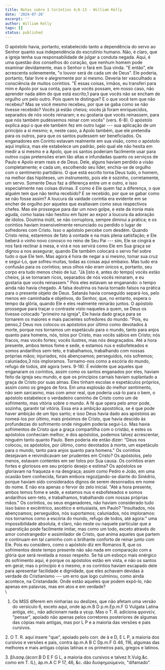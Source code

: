 ```yaml
---
title: Notas sobre 1 Coríntios 4;6-13 - William Kelly
date: '2024-07-20'
excerpt: ''
author: William Kelly
tags: []
status: published
---
```

O apóstolo havia, portanto, estabelecido tanto a dependência do servo ao
Senhor quanto sua independência do escrutínio humano. Não, é claro, que
a igreja tenha sua responsabilidade de julgar a conduta negada. Aqui, é
uma questão dos conselhos do coração, que nenhum homem pode examinar
devidamente, mas o Senhor o fará em Sua vinda. \"E então\", ele
acrescenta solenemente, \"o louvor será de cada um de Deus\". Ele
poderia, portanto, falar livre e alegremente por si mesmo. Deveria ter
vasculhado a consciência de muitos coríntios. \"E essas coisas, irmãos,
eu transferi para mim e Apolo por sua conta, para que vocês possam, em
nosso caso, não aprender nada além do que está escrito,1 para que vocês
não se encham de orgulho um pelo outro. Pois quem te distingue? E o que
você tem que não recebeu? Mas se você mesmo recebeu, por que se gaba
como se não tivesse recebido? Vocês já estão cheios; vocês já foram
enriquecidos, separados de nós vocês reinaram; e eu gostaria que vocês
reinassem, para que nós também pudéssemos reinar com vocês\" (vers.
6-8). O apóstolo explica aqui o que ele também fez em outro lugar ---
sua aplicação de um princípio a si mesmo; e, neste caso, a Apolo também,
que ele pretendia para os outros, para que os santos pudessem ser
beneficiados. Os enganadores em Corinto estavam realmente em sua visão,
como o apóstolo aqui implica, mas ele estabelece um padrão, pelo qual
ele não hesita em medir a si mesmo e a Apolo, que os santos poderiam
facilmente usar para outros cujas pretensões eram tão altas e infundadas
quanto os serviços de Paulo e Apolo eram reais e de Deus. Dele, alguns
haviam perdido a visão completamente; e cada um, escolhendo seu líder,
enchia-se de orgulho com o sentimento partidário. O que está escrito
torna Deus tudo, o homem, na melhor das hipóteses, um instrumento, pois
ele é sozinho, corretamente, um servo. Somente Deus faz a diferença
entre um e outro, e isso especialmente nas coisas divinas. E como é Ele
quem faz a diferença, o que alguém tem que não tenha recebido? E se
recebido, por que se gabar como se não fosse assim? A loucura da vaidade
coríntia era evidente em se encher de orgulho por aqueles que exaltavam
como seus respectivos chefes. Mas ele prossegue para dar um novo golpe,
e este da ironia mais aguda, como Isaías não hesitou em fazer ao expor a
loucura da adoração de ídolos. Doutrina inútil, se não corruptora,
sempre diminui a prática; e os coríntios haviam insensivelmente
renunciado ou perdido o lugar de sofredores com Cristo. Isso o apóstolo
percebe com desdém. Quando Cristo reina, estaremos de fato à vontade e
na mais plena satisfação; e Ele beberá o vinho novo conosco no reino de
Seu Pai --- sim, Ele se cingirá e nos fará reclinar à mesa, e virá e nos
servirá como Ele em Sua graça se dignou a nos assegurar, quando Ele
também colocará o servo fiel sobre tudo o que Ele tem. Mas agora é hora
de negar a si mesmo, tomar sua cruz e segui-Lo, que sofreu muitas, todas
as coisas aqui embaixo. Mas tudo era confusão para os coríntios; seus
olhos não eram únicos e, portanto, seu corpo era tudo menos cheio de
luz. \"Já \[isto é, antes do tempo\] vocês estão cheios, já se tornaram
ricos, separados de nós vocês reinaram, e eu gostaria que vocês
reinassem.\" Pois eles estavam se enganando: o tempo ainda não havia
chegado. A falsa doutrina os havia tornado falsos na prática para o
presente objeto de Deus. Satanás havia conseguido separá-los, pelo menos
em caminhada e objetivos, do Senhor, que, no entanto, espera o tempo da
glória, quando Ele e eles realmente reinarão juntos. O apóstolo
prossegue para traçar o contraste visto naqueles a quem, se Deus os
tivesse colocado \"primeiro na igreja\", Ele havia dado graça para se
tornarem os maiores e mais pacientes sofredores do mundo. \"Pois, eu
penso,2 Deus nos colocou os apóstolos por último como devotados à morte,
porque nos tornamos um espetáculo para o mundo, tanto para anjos quanto
para homens, nós, tolos por Cristo, mas vocês sábios em Cristo; nós
fracos, mas vocês fortes; vocês ilustres, mas nós desgraçados. Até a
hora presente, ambos temos fome e sede, e estamos nus e esbofeteados e
somos andarilhos sem-teto, e trabalhamos, trabalhando com nossas
próprias mãos; injuriados, nós abençoamos; perseguidos, nós sofremos;
caluniados,3 nós imploramos. Tornamo-nos como a escória do mundo, refugo
de todos, até agora (vers. 9-18). É evidente que aqueles que enganaram
os coríntios, assim como os santos enganados por eles, haviam feito da
igreja seu mundo, e que os princípios carnais haviam suplantado a graça
de Cristo por suas almas. Eles tinham escolas e espetáculos próprios,
assim como os gregos de fora. Em uma explosão do melhor sentimento, não
sem sarcasmo, mas com amor real, que poderia usá-lo para o bem, o
apóstolo estabelece o verdadeiro caminho de Cristo como um de
sofrimento, mas vitória sobre o mundo. A fé que opera pelo amor pode,
sozinha, garantir tal vitória. Essa era a ambição apostólica, se é que
pode haver ambição de um tipo santo; e isso Deus havia dado aos
apóstolos ao nomeá-los por último, mais próximos de Cristo, que havia
descido às profundezas do sofrimento onde ninguém poderia segui-Lo. Mas
havia sofrimentos de Cristo que a graça compartilha com o cristão, e
estes os apóstolos conheciam melhor, e dos apóstolos, podemos talvez
acrescentar, ninguém tanto quanto Paulo. Bem poderia ele então dizer:
\"Deus nos colocou, os apóstolos, por último, como devotados à morte, um
espetáculo para o mundo, tanto para anjos quanto para homens.\" Os
coríntios desejavam e reivindicavam ser prudentes em Cristo? Os
apóstolos, pelo menos, estavam contentes em ser tolos por Sua causa. Os
coríntios eram fortes e gloriosos em seu próprio desejo e estima? Os
apóstolos se gloriavam na fraqueza e na desgraça; assim como Pedro e
João, em uma ocasião bem conhecida, foram embora regozijando-se diante
do Sinédrio, porque haviam sido considerados dignos de serem desonrados
em nome do nome. E não era apenas o fervor do zelo inicial. \"Até a hora
presente, ambos temos fome e sede, e estamos nus e esbofeteados e somos
andarilhos sem-teto, e trabalhamos, trabalhando com nossas próprias
mãos.\" Os coríntios, ou seus enganadores, não haviam considerado tudo
isso baixo e excêntrico, ascético e entusiasta, em Paulo? \"Insultados,
nós abençoamos; perseguidos, nós suportamos; caluniados, nós imploramos:
nos tornamos como a escória do mundo, refugo de todos, até agora:\" uma
impossibilidade absoluta, é claro, não neste ou naquele particular que a
superstição pode facilmente imitar, mas como um todo, exceto através do
amor constrangedor e assimilador de Cristo, que anima aqueles que partem
e continuam em tal caminho com o brilhante conforto de reinar junto com
Ele. Pois eu considero, como o apóstolo diz em Romanos 8, que os
sofrimentos deste tempo presente não são nada em comparação com a glória
que será revelada a nosso respeito. Se há um esboço mais enérgico do
sofrimento aqui, é porque os apóstolos estão em vista, e não os santos
em geral; mas o princípio é o mesmo, e os coríntios haviam escapado dele
para apresentar facilidade e dignidade, que eles achavam devidas à
verdade do Cristianismo --- um erro que logo culminou, como ainda
acontece, na Cristandade. Onde estão aqueles que podem expô-lo, não
apenas em palavras, mas em atos e em verdade?\
\
1. Os MSS diferem em ninharias ou deslizes, que não afetam uma versão do
versículo 6, exceto aqui, onde àp.m.B D p.m.Ep.m.F G Vulgata Latina
antiga, etc., não adicionam nada a γεγρ. Mas o T. R. adiciona φρονεὶν,
\"pensar\", apoiado não apenas pelos corretores posteriores de algumas
das cópias mais antigas, mas por L P e a maioria das versões e pais
cursivos.

2\. O T. R. aqui insere \"que\", apoiado pelo corr. de à e D, E L P, a
maioria dos cursivos e versões e pais, contra àp.m.A B C Dp.m.F G 46,
116, algumas das melhores e mais antigas cópias latinas e os primeiros
pais, gregos e latinos.

3\. βλασφ.(àcorr.B D E F G L, a maioria dos cursivos e talvez
It.Vulg.&c. como em T. IL), àp.m.A C P 17, 46, &c. dão δυσφημοὐμενοι,
\"difamado\".
